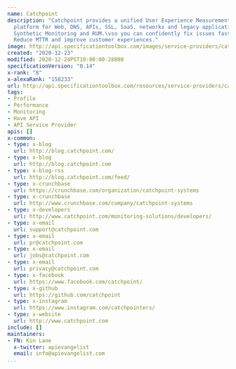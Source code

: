 ```yaml
---
name: Catchpoint
description: "Catchpoint provides a unified User Experience Measurement and Monitoring
  platform for Web, DNS, APIs, SSL, SaaS, networks and legacy applications using Advanced
  Synthetic Monitoring and RUM.\vso you can confidently fix issues faster than ever,
  Reduce MTTR and improve customer experiences."
image: http://api.specificationtoolbox.com/images/service-providers/catchpoint.jpg
created: "2020-12-23"
modified: 2020-12-24PST10:00:00-28800
specificationVersion: "0.14"
x-rank: "8"
x-alexaRank: "158233"
url: http://api.specificationtoolbox.com/resources/service-providers/catchpoint/
tags:
- Profile
- Performance
- Monitoring
- Have API
- API Service Provider
apis: []
x-common:
- type: x-blog
  url: http://blog.catchpoint.com/
- type: x-blog
  url: http://blog.catchpoint.com
- type: x-blog-rss
  url: http://blog.catchpoint.com/feed/
- type: x-crunchbase
  url: https://crunchbase.com/organization/catchpoint-systems
- type: x-crunchbase
  url: http://www.crunchbase.com/company/catchpoint-systems
- type: x-developers
  url: http://www.catchpoint.com/monitoring-solutions/developers/
- type: x-email
  url: support@catchpoint.com
- type: x-email
  url: pr@catchpoint.com
- type: x-email
  url: jobs@catchpoint.com
- type: x-email
  url: privacy@catchpoint.com
- type: x-facebook
  url: https://www.facebook.com/catchpoint/
- type: x-github
  url: https://github.com/catchpoint
- type: x-instagram
  url: https://www.instagram.com/catchpointers/
- type: x-website
  url: http://www.catchpoint.com
include: []
maintainers:
- FN: Kin Lane
  x-twitter: apievangelist
  email: info@apievangelist.com
...
```

